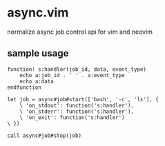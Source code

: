 # async.vim
normalize async job control api for vim and neovim

## sample usage

```vim
function! s:handler(job_id, data, event_type)
    echo a:job_id . ' ' . a:event_type
    echo a:data
endfunction

let job = async#job#start(['bash', '-c', 'ls'], {
    \ 'on_stdout': function('s:handler'),
    \ 'on_stderr': function('s:handler'),
    \ 'on_exit': function('s:handler')
\ })

call async#job#stop(job)
```
